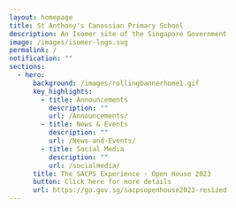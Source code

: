 ```yaml
---
layout: homepage
title: St Anthony's Canossian Primary School
description: An Isomer site of the Singapore Government
image: /images/isomer-logo.svg
permalink: /
notification: ""
sections:
  - hero:
      background: /images/rollingbannerhome1.gif
      key_highlights:
        - title: Announcements
          description: ""
          url: /Announcements/
        - title: News & Events
          description: ""
          url: /News-and-Events/
        - title: Social Media
          description: ""
          url: /socialmedia/
      title: The SACPS Experience - Open House 2023
      button: Click here for more details
      url: https://go.gov.sg/sacpsopenhouse2023-resized
---
```

